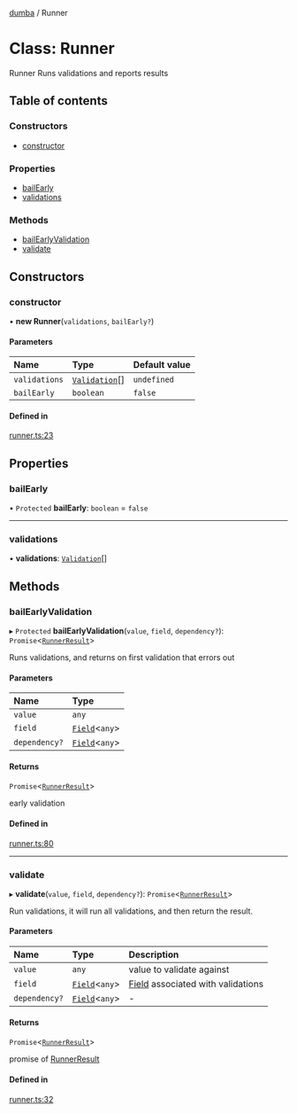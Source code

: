 [dumba](../README.md) / Runner

# Class: Runner

Runner
Runs validations and reports results

## Table of contents

### Constructors

- [constructor](Runner.md#constructor)

### Properties

- [bailEarly](Runner.md#bailearly)
- [validations](Runner.md#validations)

### Methods

- [bailEarlyValidation](Runner.md#bailearlyvalidation)
- [validate](Runner.md#validate)

## Constructors

### constructor

• **new Runner**(`validations`, `bailEarly?`)

#### Parameters

| Name | Type | Default value |
| :------ | :------ | :------ |
| `validations` | [`Validation`](Validation.md)[] | `undefined` |
| `bailEarly` | `boolean` | `false` |

#### Defined in

[runner.ts:23](https://github.com/ivandotv/dumba/blob/2d807dc/packages/dumba/src/runner.ts#L23)

## Properties

### bailEarly

• `Protected` **bailEarly**: `boolean` = `false`

___

### validations

• **validations**: [`Validation`](Validation.md)[]

## Methods

### bailEarlyValidation

▸ `Protected` **bailEarlyValidation**(`value`, `field`, `dependency?`): `Promise`<[`RunnerResult`](../README.md#runnerresult)\>

Runs validations, and returns on first validation that errors out

#### Parameters

| Name | Type |
| :------ | :------ |
| `value` | `any` |
| `field` | [`Field`](Field.md)<`any`\> |
| `dependency?` | [`Field`](Field.md)<`any`\> |

#### Returns

`Promise`<[`RunnerResult`](../README.md#runnerresult)\>

early validation

#### Defined in

[runner.ts:80](https://github.com/ivandotv/dumba/blob/2d807dc/packages/dumba/src/runner.ts#L80)

___

### validate

▸ **validate**(`value`, `field`, `dependency?`): `Promise`<[`RunnerResult`](../README.md#runnerresult)\>

Run validations, it will run all validations, and then return the result.

#### Parameters

| Name | Type | Description |
| :------ | :------ | :------ |
| `value` | `any` | value to validate against |
| `field` | [`Field`](Field.md)<`any`\> | [Field](Field.md) associated with validations |
| `dependency?` | [`Field`](Field.md)<`any`\> | - |

#### Returns

`Promise`<[`RunnerResult`](../README.md#runnerresult)\>

promise of [RunnerResult](../README.md#runnerresult)

#### Defined in

[runner.ts:32](https://github.com/ivandotv/dumba/blob/2d807dc/packages/dumba/src/runner.ts#L32)
